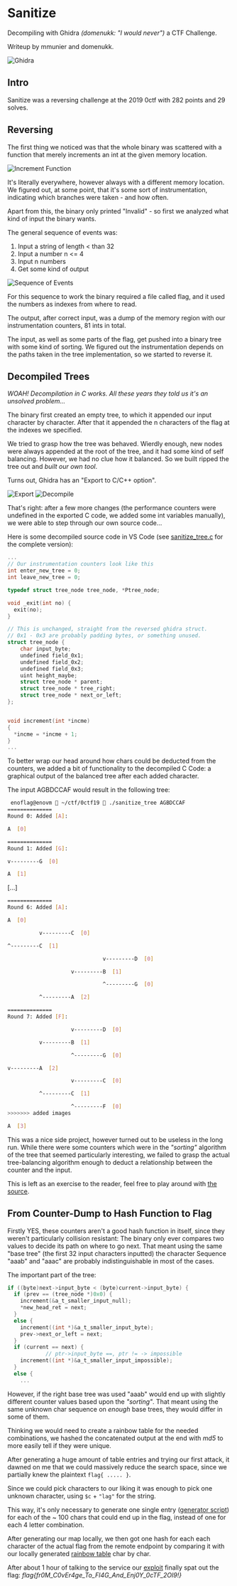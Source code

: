 # Sanitize

Decompiling with Ghidra *(domenukk: "I would never")* a CTF Challenge.

Writeup by mmunier and domenukk.

![Ghidra](ghidra.png)

## Intro

Sanitize was a reversing challenge at the 2019 0ctf with 282 points and 29 solves. 

## Reversing

The first thing we noticed was that the whole binary was scattered with a function that merely increments an int at the given memory location.

![Increment Function](increment.png)

It's literally everywhere, however always with a different memory location.
We figured out, at some point, that it's some sort of instrumentation, indicating which branches were taken - and how often.

Apart from this, the binary only printed "Invalid" - so first we analyzed what kind of input the binary wants.

The general sequence of events was:

1. Input a string of length < than 32
2. Input a number n <= 4
3. Input n numbers
4. Get some kind of output

![Sequence of Events](ServiceInteraction.png)

For this sequence to work the binary required a file called flag, and it used the numbers as indexes from where to read.

The output, after correct input, was a dump of the memory region with our instrumentation counters, 81 ints in total.

The input, as well as some parts of the flag, get pushed into a binary tree with some kind of sorting.
We figured out the instrumentation depends on the paths taken in the tree implementation, so we started to reverse it.

## Decompiled Trees

*WOAH! Decompilation in C works. All these years they told us it's an unsolved problem...*

The binary first created an empty tree, to which it appended our input character by character. After that it appended the n characters of the flag at the indexes we specified.

We tried to grasp how the tree was behaved.
Wierdly enough, new nodes were always appended at the root of the tree, and it had some kind of self balancing.
However, we had no clue how it balanced.
So we built ripped the tree out and _built our own tool_.

Turns out, Ghidra has an "Export to C/C++ option".

![Export](export.png)
![Decompile](decompile.png)

That's right: after a few more changes (the performance counters were undefined in the exported C code, we added some int variables manually), we were able to step through our own source code...

Here is some decompiled source code in VS Code (see [sanitize_tree.c](sanitize_tree.c) for the complete version):

```c
...
// Our instrumentation counters look like this
int enter_new_tree = 0;
int leave_new_tree = 0;

typedef struct tree_node tree_node, *Ptree_node;

void _exit(int no) {
  exit(no);
} 

// This is unchanged, straight from the reversed ghidra struct.
// 0x1 - 0x3 are probably padding bytes, or something unused.
struct tree_node {
    char input_byte;
    undefined field_0x1;
    undefined field_0x2;
    undefined field_0x3;
    uint height_maybe;
    struct tree_node * parent;
    struct tree_node * tree_right;
    struct tree_node * next_or_left;
};


void increment(int *incme)
{
  *incme = *incme + 1;
}
...
```

To better wrap our head around how chars could be deducted from the counters, we added a bit of functionality to the decompiled C Code:  a graphical output of the balanced tree after each added character.

The input AGBDCCAF would result in the following tree:

```sh
 enoflag@enovm  ~/ctf/0ctf19  ./sanitize_tree AGBDCCAF
==============
Round 0: Added [A]:

A  [0]

==============
Round 1: Added [G]:

v---------G  [0]

A  [1]
```

[...]

```sh
==============
Round 6: Added [A]:

A  [0]

          v---------C  [0]

^---------C  [1]

                              v---------D  [0]

                    v---------B  [1]

                              ^---------G  [0]

          ^---------A  [2]

==============
Round 7: Added [F]:

                    v---------D  [0]

          v---------B  [1]

                    ^---------G  [0]

v---------A  [2]

                    v---------C  [0]

          ^---------C  [1]

                    ^---------F  [0]
>>>>>>> added images

A  [3]
```

This was a nice side project, however turned out to be useless in the long run.
While there were some counters which were in the *"sorting"* algorithm of the tree that seemed particularly interesting, we failed to grasp the actual tree-balancing algorithm enough to deduct a relationship between the counter and the input.

This is left as an exercise to the reader, feel free to play around with [the source](sanitize_tree.c).

## From Counter-Dump to Hash Function to Flag

Firstly YES, these counters aren't a good hash function in itself, since they weren't particularly collision resistant: The binary only ever compares two values to decide its path on where to go next.
That meant using the same "base tree" (the first 32 input characters inputted) the character Sequence "aaab" and "aaac" are probably indistinguishable in most of the cases.

The important part of the tree:

```c
if ((byte)next->input_byte < (byte)current->input_byte) {
  if (prev == (tree_node *)0x0) {
    increment(&a_t_smaller_input_null);
    *new_head_ret = next;
  }
  else {
    increment((int *)&a_t_smaller_input_byte);
    prev->next_or_left = next;
  }
  if (current == next) {
            // ptr->input_byte ==, ptr != -> impossible
    increment((int *)&a_t_smaller_input_impossible);
  }
  else {
    ...
```

However, if the right base tree was used "aaab" would end up with slightly different counter values based upon the *"sorting"*.
That meant using the same unknown char sequence on *enough* base trees, they would differ in some of them.

Thinking we would need to create a rainbow table for the needed combinations, we hashed the concatenated output at the end with *md5* to more easily tell if they were unique.

After generating a huge amount of table entries and trying our first attack,
it dawned on me that we could massively reduce the search space, since we partially knew the plaintext `flag{ ..... }`.

Since we could pick characters to our liking it was enough to pick one unknown character, using `$c` + `"lag"` for the string.

This way, it's only necessary to generate one single entry ([generator script](gentable_new.py)) for each of the ~ 100 chars that could end up in the flag, instead of one for each 4 letter combination.

After generating our map locally, we then got one hash for each each character of the actual flag from the remote endpoint by comparing it with our locally generated [rainbow table](table2/table_new2.table) char by char.

After about 1 hour of talking to the service our [exploit](exploit2.py) finally spat out the flag:
_*flag{fr0M_C0vEr4ge_To_Fl4G_And_Enj0Y_0cTF_2Ol9!}*_
